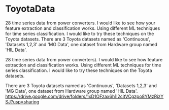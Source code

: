 # ToyotaData
28 time series data from power converters. I would like to see how your feature extraction and classification works. Using different ML techniques for time series classification. I would like to try these techniques on the Toyota datasets.  There are 3 Toyota datasets named as 'Continuous', 'Datasets 1,2,3' and 'MG Data', one dataset from Hardware group named 'HIL Data'.

28 time series data from power converters). I would like to see how feature extraction and classification works. 
Using different ML techniques for time series classification. I would like to try these techniques on the Toyota datasets.  

There are 3 Toyota datasets named as 'Continuous', 'Datasets 1,2,3' and 'MG Data', one dataset from Hardware group named 'HIL Data'. https://drive.google.com/drive/folders/1xD1OFzax6h1l2citVCgzpo8YMzRjzYSJ?usp=sharing 
